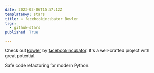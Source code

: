 ```yaml
---
date: 2023-02-06T15:57:12Z
templateKey: stars
title: ⭐ facebookincubator Bowler
tags:
  - github-stars
published: True

---
```


Check out [Bowler](https://github.com/facebookincubator/Bowler) by [facebookincubator](https://github.com/facebookincubator). It's a well-crafted project with great potential.

Safe code refactoring for modern Python.
